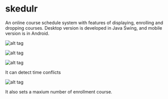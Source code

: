 skedulr
=======

An online course schedule system with features of displaying, enrolling and dropping courses.
Desktop version is developed in Java Swing, and mobile version is in Android.

![alt tag](https://raw.github.com/yuduozhang/skedulr/master/screenshot/1.png)


![alt tag](https://raw.github.com/yuduozhang/skedulr/master/screenshot/2.png)


![alt tag](https://raw.github.com/yuduozhang/skedulr/master/screenshot/3.png)

It can detect time conflicts


![alt tag](https://raw.github.com/yuduozhang/skedulr/master/screenshot/4.png)

It also sets a maxium number of enrollment course.
